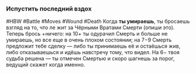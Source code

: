 ### **Испустить последний вздох**

#HBW #Battle #Moves #Wound #Death 
Когда **ты умираешь**, ты бросаешь взгляд на то, что ле жит за Чёрными Вратами Смерти (опиши это). Теперь брось +ничего: на 10+ ты одурачил Смерть и больше не умираешь, но все еще в очень плохом состоянии; на 7−9 Смерть предложит тебе сделку — либо ты принимаешь её и остаёшься жив, либо отказываешься и идёшь навстречу тому, что видел. На 6− твоя судьба решена — ты отмечен Смертью и скоро шагнешь за порог, ведущий скажет когда именно.